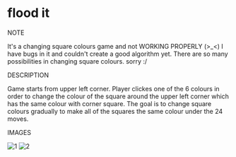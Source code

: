 # flood it
NOTE

It's a changing square colours game and not WORKING PROPERLY (>_<) I have bugs in it and couldn't create a good algorithm yet. There are so many possibilities in changing square colours. sorry :/ 

DESCRIPTION

Game starts from upper left corner. Player clickes one of the 6 colours in order to change the colour of the square around the upper left corner which has the same colour with corner square. The goal is to change square colours gradually to make all of the squares the same colour under the 24 moves.

IMAGES

![1](https://user-images.githubusercontent.com/77590545/107990008-889ab900-6fe4-11eb-958f-1b26cade02b2.png)
![2](https://user-images.githubusercontent.com/77590545/107990012-89cbe600-6fe4-11eb-98b3-1e8f0d035447.png)
